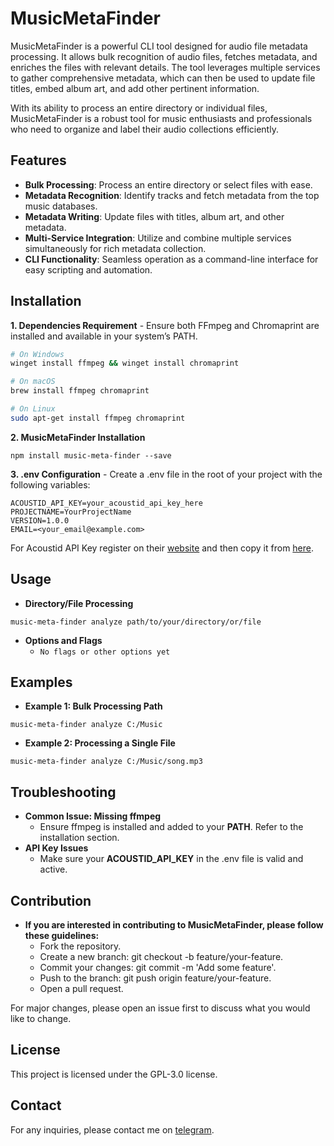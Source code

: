# MusicMetaFinder

MusicMetaFinder is a powerful CLI tool designed for audio file metadata processing. It allows bulk recognition of audio files, fetches metadata, and enriches the files with relevant details. The tool leverages multiple services to gather comprehensive metadata, which can then be used to update file titles, embed album art, and add other pertinent information.

With its ability to process an entire directory or individual files, MusicMetaFinder is a robust tool for music enthusiasts and professionals who need to organize and label their audio collections efficiently.

## Features

- **Bulk Processing**: Process an entire directory or select files with ease.
- **Metadata Recognition**: Identify tracks and fetch metadata from the top music databases.
- **Metadata Writing**: Update files with titles, album art, and other metadata.
- **Multi-Service Integration**: Utilize and combine multiple services simultaneously for rich metadata collection.
- **CLI Functionality**: Seamless operation as a command-line interface for easy scripting and automation.

## Installation

**1. Dependencies  Requirement**
    - Ensure both FFmpeg and Chromaprint are installed and available in your system’s PATH.

```sh
# On Windows
winget install ffmpeg && winget install chromaprint

# On macOS
brew install ffmpeg chromaprint

# On Linux
sudo apt-get install ffmpeg chromaprint
```

**2. MusicMetaFinder Installation**

```
npm install music-meta-finder --save
```

**3. .env Configuration**
    - Create a .env file in the root of your project with the following variables:

```
ACOUSTID_API_KEY=your_acoustid_api_key_here
PROJECTNAME=YourProjectName
VERSION=1.0.0
EMAIL=<your_email@example.com>
```

For Acoustid API Key register on their [website](https://acoustid.org/) and then copy it from [here](https://acoustid.org/api-key).

## Usage

- **Directory/File Processing**


```
music-meta-finder analyze path/to/your/directory/or/file
```


- **Options and Flags**
    - ```No flags or other options yet```

## Examples

- **Example 1: Bulk Processing Path**

```
music-meta-finder analyze C:/Music
```

- **Example 2: Processing a Single File**


```
music-meta-finder analyze C:/Music/song.mp3
```

## Troubleshooting

- **Common Issue: Missing ffmpeg**
    - Ensure ffmpeg is installed and added to your **PATH**. Refer to the installation section.
- **API Key Issues**
    - Make sure your **ACOUSTID_API_KEY** in the .env file is valid and active.

## Contribution

- **If you are interested in contributing to MusicMetaFinder, please follow these guidelines:**
  - Fork the repository.
  - Create a new branch: git checkout -b feature/your-feature.
  - Commit your changes: git commit -m 'Add some feature'.
  - Push to the branch: git push origin feature/your-feature.
  - Open a pull request.

For major changes, please open an issue first to discuss what you would like to change.

## License

This project is licensed under the GPL-3.0 license.

## Contact

For any inquiries, please contact me on [telegram](https://t.me/xtruIIor).

